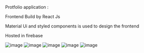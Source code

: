 Protfolio application :

Frontend Build by React Js

Material Ui and styled components is used to design the frontend

Hosted in firebase


![image](https://user-images.githubusercontent.com/46568000/123320224-1a946e80-d54f-11eb-8413-11b082f0c54a.png)
![image](https://user-images.githubusercontent.com/46568000/123320285-2d0ea800-d54f-11eb-8756-4e9a515e119b.png)
![image](https://user-images.githubusercontent.com/46568000/123320322-35ff7980-d54f-11eb-9419-07597bb431f9.png)
![image](https://user-images.githubusercontent.com/46568000/123320344-3f88e180-d54f-11eb-8557-36d406e81ddf.png)
![image](https://user-images.githubusercontent.com/46568000/123320377-4a437680-d54f-11eb-84c8-8e6454b5325d.png)
